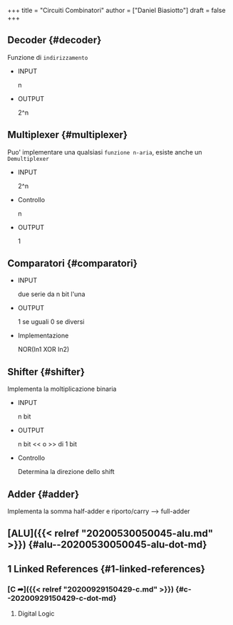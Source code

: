 +++
title = "Circuiti Combinatori"
author = ["Daniel Biasiotto"]
draft = false
+++

## Decoder {#decoder}

Funzione di `indirizzamento`

-   INPUT

    n

-   OUTPUT

    2^n


## Multiplexer {#multiplexer}

Puo' implementare una qualsiasi `funzione n-aria`, esiste anche un `Demultiplexer`

-   INPUT

    2^n

-   Controllo

    n

-   OUTPUT

    1


## Comparatori {#comparatori}

-   INPUT

    due serie da n bit l'una

-   OUTPUT

    1 se uguali
    0 se diversi

-   Implementazione

    NOR(In1 XOR In2)


## Shifter {#shifter}

Implementa la moltiplicazione binaria

-   INPUT

    n bit

-   OUTPUT

    n bit &lt;&lt; o &gt;&gt; di 1 bit

-   Controllo

    Determina la direzione dello shift


## Adder {#adder}

Implementa la somma
half-adder e riporto/carry --&gt; full-adder


## [ALU]({{< relref "20200530050045-alu.md" >}}) {#alu--20200530050045-alu-dot-md}


## 1 Linked References {#1-linked-references}


### [C ➦]({{< relref "20200929150429-c.md" >}}) {#c--20200929150429-c-dot-md}

1.  Digital Logic